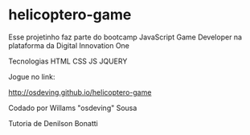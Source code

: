 # helicoptero-game

Esse projetinho faz parte do bootcamp JavaScript Game Developer na plataforma da Digital Innovation One

Tecnologias
HTML
CSS
JS
JQUERY


Jogue no link:

http://osdeving.github.io/helicoptero-game

Codado por Willams "osdeving" Sousa  

Tutoria de Denilson Bonatti
